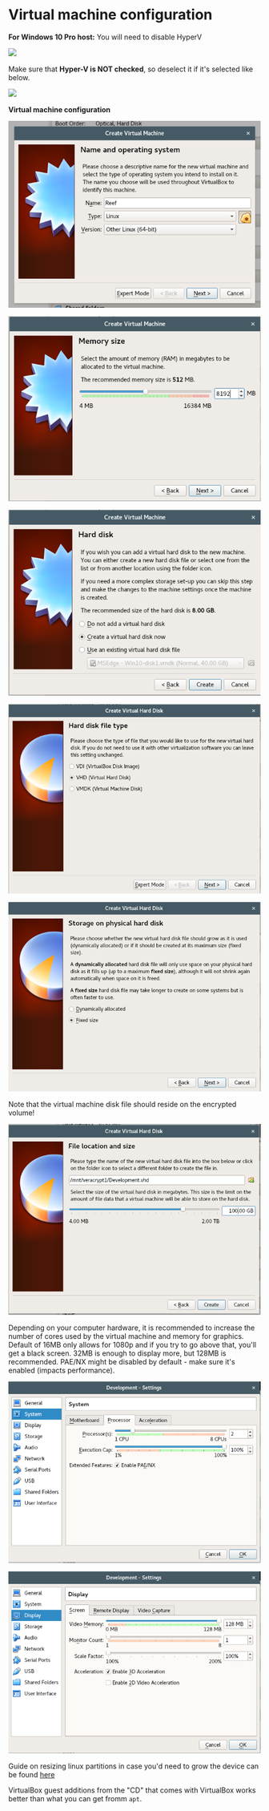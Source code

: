 # Virtual machine configuration

**For Windows 10 Pro host:** You will need to disable HyperV

![](images/hyperv_windows/hyperv_windows_01.png)

Make sure that **Hyper-V is NOT checked**, so deselect it if it's selected like below.

![](images/hyperv_windows/hyperv_windows_02.png)

**Virtual machine configuration**

![](images/virtualbox_01.png)

![](images/virtualbox_02.png)

![](images/virtualbox_03.png)

![](images/virtualbox_04.png)

![](images/virtualbox_05.png)

Note that the virtual machine disk file should reside on the encrypted volume!

![](images/virtualbox_06.png)

Depending on your computer hardware, it is recommended to increase the number of cores used by the virtual machine and memory for graphics. Default of 16MB only allows for 1080p and if you try to go above that, you'll get a black screen. 32MB is enough to display more, but 128MB is recommended. PAE/NX might be disabled by default - make sure it's enabled (impacts performance).

![](images/virtualbox_07.png)

![](images/virtualbox_08.png)

Guide on resizing linux partitions in case you'd need to grow the device can be found [here](https://www.vultr.com/docs/block-storage#:~:text=Resize%20the%20filesystem%20-%20Linux)

VirtualBox guest additions from the "CD" that comes with VirtualBox works better than what you can get fromm `apt`.

